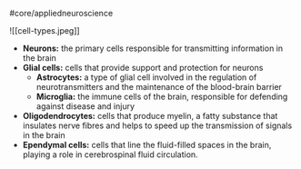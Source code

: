 #core/appliedneuroscience

![[cell-types.jpeg]]

- **Neurons:** the primary cells responsible for transmitting information in the brain
- **Glial cells:** cells that provide support and protection for neurons
	- **Astrocytes:** a type of glial cell involved in the regulation of neurotransmitters and the maintenance of the blood-brain barrier
	- **Microglia:** the immune cells of the brain, responsible for defending against disease and injury
- **Oligodendrocytes:** cells that produce myelin, a fatty substance that insulates nerve fibres and helps to speed up the transmission of signals in the brain
- **Ependymal cells:** cells that line the fluid-filled spaces in the brain, playing a role in cerebrospinal fluid circulation.
